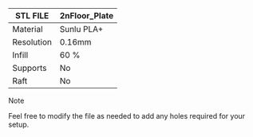 | STL FILE       | 2nFloor_Plate |
|----------------|---------------|
| Material       | Sunlu PLA+    |
| Resolution     | 0.16mm        |
| Infill         | 60 %          |
| Supports       | No            |
| Raft           | No            | 

> [!NOTE]
> Feel free to modify the file as needed to add any holes required for your setup.
